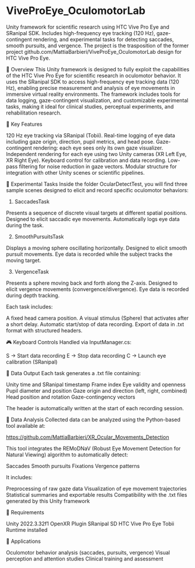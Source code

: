 # ViveProEye_OculomotorLab
Unity framework for scientific research using HTC Vive Pro Eye and SRanipal SDK. Includes high-frequency eye tracking (120 Hz), gaze-contingent rendering, and experimental tasks for detecting saccades, smooth pursuits, and vergence. The project is the trasposition of the former project github.com/MattiaBarbieri/ViveProEye_OculomotorLab design for HTC Vive Pro Eye. 


📍 Overview
This Unity framework is designed to fully exploit the capabilities of the HTC Vive Pro Eye for scientific research in oculomotor behavior. It uses the SRanipal SDK to access high-frequency eye tracking data (120 Hz), enabling precise measurement and analysis of eye movements in immersive virtual reality environments.
The framework includes tools for data logging, gaze-contingent visualization, and customizable experimental tasks, making it ideal for clinical studies, perceptual experiments, and rehabilitation research.

🧠 Key Features

120 Hz eye tracking via SRanipal (Tobii).
Real-time logging of eye data including gaze origin, direction, pupil metrics, and head pose.
Gaze-contingent rendering: each eye sees only its own gaze visualizer.
Independent rendering for each eye using two Unity cameras (XR Left Eye, XR Right Eye).
Keyboard control for calibration and data recording.
Low-pass filtering for noise reduction in gaze vectors.
Modular structure for integration with other Unity scenes or scientific pipelines.


🧪 Experimental Tasks
Inside the folder OcularDetectTest, you will find three sample scenes designed to elicit and record specific oculomotor behaviors:
1. SaccadesTask

Presents a sequence of discrete visual targets at different spatial positions.
Designed to elicit saccadic eye movements.
Automatically logs eye data during the task.

2. SmoothPursuitsTask
 
Displays a moving sphere oscillating horizontally.
Designed to elicit smooth pursuit movements.
Eye data is recorded while the subject tracks the moving target.

3. VergenceTask

Presents a sphere moving back and forth along the Z-axis.
Designed to elicit vergence movements (convergence/divergence).
Eye data is recorded during depth tracking.

Each task includes:

A fixed head camera position.
A visual stimulus (Sphere) that activates after a short delay.
Automatic start/stop of data recording.
Export of data in .txt format with structured headers.


🎮 Keyboard Controls
Handled via InputManager.cs:

S → Start data recording
E → Stop data recording
C → Launch eye calibration (SRanipal)


📁 Data Output
Each task generates a .txt file containing:

Unity time and SRanipal timestamp
Frame index
Eye validity and openness
Pupil diameter and position
Gaze origin and direction (left, right, combined)
Head position and rotation
Gaze-contingency vectors

The header is automatically written at the start of each recording session.

🧪 Data Analysis
Collected data can be analyzed using the Python-based tool available at:

https://github.com/MattiaBarbieri/XR_Ocular_Movements_Detection

This tool integrates the REMoDNaV (Robust Eye Movement Detection for Natural Viewing) algorithm to automatically detect:

Saccades
Smooth pursuits
Fixations
Vergence patterns

It includes:

Preprocessing of raw gaze data
Visualization of eye movement trajectories
Statistical summaries and exportable results
Compatibility with the .txt files generated by this Unity framework


🧰 Requirements

Unity 2022.3.32f1
OpenXR Plugin
SRanipal SD
HTC Vive Pro Eye
Tobii Runtime installed


🔬 Applications

Oculomotor behavior analysis (saccades, pursuits, vergence)
Visual perception and attention studies
Clinical training and assessment
